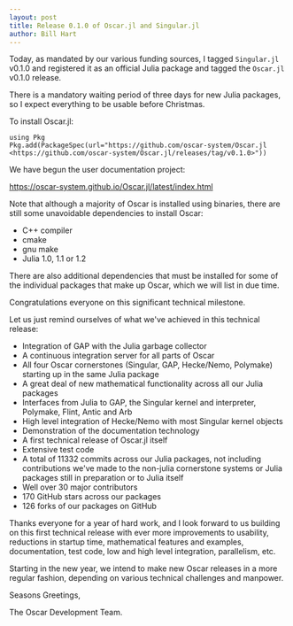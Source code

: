 ```yaml
---
layout: post
title: Release 0.1.0 of Oscar.jl and Singular.jl 
author: Bill Hart
---
```


Today, as mandated by our various funding sources, I tagged `Singular.jl`
v0.1.0 and registered it as an official Julia package and tagged the
`Oscar.jl` v0.1.0 release.

There is a mandatory waiting period of three days for new Julia packages, so I
expect everything to be usable before Christmas.

To install Oscar.jl:

```
using Pkg
Pkg.add(PackageSpec(url="https://github.com/oscar-system/Oscar.jl
<https://github.com/oscar-system/Oscar.jl/releases/tag/v0.1.0>"))
```

We have begun the user documentation project:

<https://oscar-system.github.io/Oscar.jl/latest/index.html>

Note that although a majority of Oscar is installed using binaries, there
are still some unavoidable dependencies to install Oscar:

* C++ compiler
* cmake
* gnu make
* Julia 1.0, 1.1 or 1.2

There are also additional dependencies that must be installed for some of
the individual packages that make up Oscar, which we will list in due time.

Congratulations everyone on this significant technical milestone.

Let us just remind ourselves of what we've achieved in this technical
release:

* Integration of GAP with the Julia garbage collector
* A continuous integration server for all parts of Oscar
* All four Oscar cornerstones (Singular, GAP, Hecke/Nemo, Polymake) starting
  up in the same Julia package
* A great deal of new mathematical functionality across all our Julia packages
* Interfaces from Julia to GAP, the Singular kernel and interpreter, Polymake,
  Flint, Antic and Arb
* High level integration of Hecke/Nemo with most Singular kernel objects
* Demonstration of the documentation technology
* A first technical release of Oscar.jl itself
* Extensive test code
* A total of 11332 commits across our Julia packages, not including
  contributions we've made to the non-julia cornerstone systems or Julia
  packages still in preparation or to Julia itself
* Well over 30 major contributors
* 170 GitHub stars across our packages
* 126 forks of our packages on GitHub

Thanks everyone for a year of hard work, and I look forward to us building
on this first technical release with ever more improvements to usability,
reductions in startup time, mathematical features and examples,
documentation, test code, low and high level integration, parallelism, etc.

Starting in the new year, we intend to make new Oscar releases in a more regular
fashion, depending on various technical challenges and manpower.

Seasons Greetings,

The Oscar Development Team.
